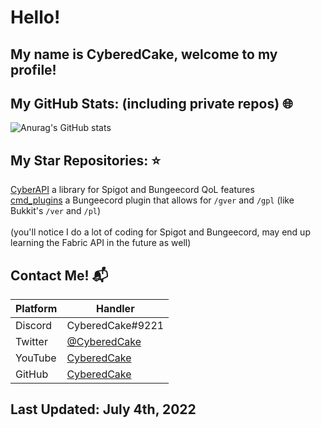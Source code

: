 # Hello!
## My name is CyberedCake, welcome to my profile!

## **My GitHub Stats:** (including private repos) :globe_with_meridians:
![Anurag's GitHub stats](https://github-readme-stats.vercel.app/api?username=cyberedcake&count_private=true&show_icons=true&theme=cobalt)

## **My Star Repositories:** :star:
[CyberAPI](https://github.com/CyberedCake/CyberAPI) a library for Spigot and Bungeecord QoL features <br>
[cmd_plugins](https://github.com/CyberedCake/cmd_plugins) a Bungeecord plugin that allows for `/gver` and `/gpl` (like Bukkit's `/ver` and `/pl`)
<br> <br>
(you'll notice I do a lot of coding for Spigot and Bungeecord, may end up learning the Fabric API in the future as well)

## Contact Me! :mailbox_with_mail:
| Platform   | Handler                                            |
| ---------- | -------------------------------------------------- |
| Discord    | CyberedCake#9221                                   |
| Twitter    | [@CyberedCake](https://twitter.com/CyberedCake)    |
| YouTube    | [CyberedCake](https://youtube.com/CyberedCake)     |
| GitHub     | [CyberedCake](https://github.com/CyberedCake)      |

## Last Updated: July 4th, 2022
